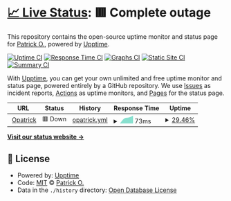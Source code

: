 # [📈 Live Status](https://demo.upptime.js.org): <!--live status--> **🟥 Complete outage**

This repository contains the open-source uptime monitor and status page for [Patrick O.](opatrick.com), powered by [Upptime](https://github.com/upptime/upptime).

[![Uptime CI](https://github.com/opatrickcloud/opatrick.com/workflows/Uptime%20CI/badge.svg)](https://github.com/opatrickcloud/opatrick.com/actions?query=workflow%3A%22Uptime+CI%22)
[![Response Time CI](https://github.com/opatrickcloud/opatrick.com/workflows/Response%20Time%20CI/badge.svg)](https://github.com/opatrickcloud/opatrick.com/actions?query=workflow%3A%22Response+Time+CI%22)
[![Graphs CI](https://github.com/opatrickcloud/opatrick.com/workflows/Graphs%20CI/badge.svg)](https://github.com/opatrickcloud/opatrick.com/actions?query=workflow%3A%22Graphs+CI%22)
[![Static Site CI](https://github.com/opatrickcloud/opatrick.com/workflows/Static%20Site%20CI/badge.svg)](https://github.com/opatrickcloud/opatrick.com/actions?query=workflow%3A%22Static+Site+CI%22)
[![Summary CI](https://github.com/opatrickcloud/opatrick.com/workflows/Summary%20CI/badge.svg)](https://github.com/opatrickcloud/opatrick.com/actions?query=workflow%3A%22Summary+CI%22)

With [Upptime](https://upptime.js.org), you can get your own unlimited and free uptime monitor and status page, powered entirely by a GitHub repository. We use [Issues](https://github.com/opatrickcloud/opatrick.com/issues) as incident reports, [Actions](https://github.com/opatrickcloud/opatrick.com/actions) as uptime monitors, and [Pages](https://demo.upptime.js.org) for the status page.

<!--start: status pages-->
<!-- This summary is generated by Upptime (https://github.com/upptime/upptime) -->
<!-- Do not edit this manually, your changes will be overwritten -->
<!-- prettier-ignore -->
| URL | Status | History | Response Time | Uptime |
| --- | ------ | ------- | ------------- | ------ |
| <img alt="" src="https://icons.duckduckgo.com/ip3/opatrick.com.ico" height="13"> [Opatrick](https://opatrick.com) | 🟥 Down | [opatrick.yml](https://github.com/opatrickcloud/opatrick.com/commits/HEAD/history/opatrick.yml) | <details><summary><img alt="Response time graph" src="./graphs/opatrick/response-time-week.png" height="20"> 73ms</summary><br><a href="https://opatrickcloud.github.io/opatrick.com/history/opatrick"><img alt="Response time 73" src="https://img.shields.io/endpoint?url=https%3A%2F%2Fraw.githubusercontent.com%2Fopatrickcloud%2Fopatrick.com%2FHEAD%2Fapi%2Fopatrick%2Fresponse-time.json"></a><br><a href="https://opatrickcloud.github.io/opatrick.com/history/opatrick"><img alt="24-hour response time 73" src="https://img.shields.io/endpoint?url=https%3A%2F%2Fraw.githubusercontent.com%2Fopatrickcloud%2Fopatrick.com%2FHEAD%2Fapi%2Fopatrick%2Fresponse-time-day.json"></a><br><a href="https://opatrickcloud.github.io/opatrick.com/history/opatrick"><img alt="7-day response time 73" src="https://img.shields.io/endpoint?url=https%3A%2F%2Fraw.githubusercontent.com%2Fopatrickcloud%2Fopatrick.com%2FHEAD%2Fapi%2Fopatrick%2Fresponse-time-week.json"></a><br><a href="https://opatrickcloud.github.io/opatrick.com/history/opatrick"><img alt="30-day response time 73" src="https://img.shields.io/endpoint?url=https%3A%2F%2Fraw.githubusercontent.com%2Fopatrickcloud%2Fopatrick.com%2FHEAD%2Fapi%2Fopatrick%2Fresponse-time-month.json"></a><br><a href="https://opatrickcloud.github.io/opatrick.com/history/opatrick"><img alt="1-year response time 73" src="https://img.shields.io/endpoint?url=https%3A%2F%2Fraw.githubusercontent.com%2Fopatrickcloud%2Fopatrick.com%2FHEAD%2Fapi%2Fopatrick%2Fresponse-time-year.json"></a></details> | <details><summary><a href="https://opatrickcloud.github.io/opatrick.com/history/opatrick">29.46%</a></summary><a href="https://opatrickcloud.github.io/opatrick.com/history/opatrick"><img alt="All-time uptime 29.46%" src="https://img.shields.io/endpoint?url=https%3A%2F%2Fraw.githubusercontent.com%2Fopatrickcloud%2Fopatrick.com%2FHEAD%2Fapi%2Fopatrick%2Fuptime.json"></a><br><a href="https://opatrickcloud.github.io/opatrick.com/history/opatrick"><img alt="24-hour uptime 29.46%" src="https://img.shields.io/endpoint?url=https%3A%2F%2Fraw.githubusercontent.com%2Fopatrickcloud%2Fopatrick.com%2FHEAD%2Fapi%2Fopatrick%2Fuptime-day.json"></a><br><a href="https://opatrickcloud.github.io/opatrick.com/history/opatrick"><img alt="7-day uptime 29.46%" src="https://img.shields.io/endpoint?url=https%3A%2F%2Fraw.githubusercontent.com%2Fopatrickcloud%2Fopatrick.com%2FHEAD%2Fapi%2Fopatrick%2Fuptime-week.json"></a><br><a href="https://opatrickcloud.github.io/opatrick.com/history/opatrick"><img alt="30-day uptime 29.46%" src="https://img.shields.io/endpoint?url=https%3A%2F%2Fraw.githubusercontent.com%2Fopatrickcloud%2Fopatrick.com%2FHEAD%2Fapi%2Fopatrick%2Fuptime-month.json"></a><br><a href="https://opatrickcloud.github.io/opatrick.com/history/opatrick"><img alt="1-year uptime 29.46%" src="https://img.shields.io/endpoint?url=https%3A%2F%2Fraw.githubusercontent.com%2Fopatrickcloud%2Fopatrick.com%2FHEAD%2Fapi%2Fopatrick%2Fuptime-year.json"></a></details>

<!--end: status pages-->

[**Visit our status website →**](https://demo.upptime.js.org)

## 📄 License

- Powered by: [Upptime](https://github.com/upptime/upptime)
- Code: [MIT](./LICENSE) © [Patrick O.](opatrick.com)
- Data in the `./history` directory: [Open Database License](https://opendatacommons.org/licenses/odbl/1-0/)
